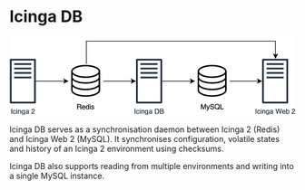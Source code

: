 # Icinga DB

![Icinga DB Context](images/about/icinga-db-in-icinga-context.png)

Icinga DB serves as a synchronisation daemon between Icinga 2 (Redis) and Icinga Web 2 (MySQL). It synchronises configuration, volatile states and history of an Icinga 2 environment using checksums.

Icinga DB also supports reading from multiple environments and writing into a single MySQL instance.